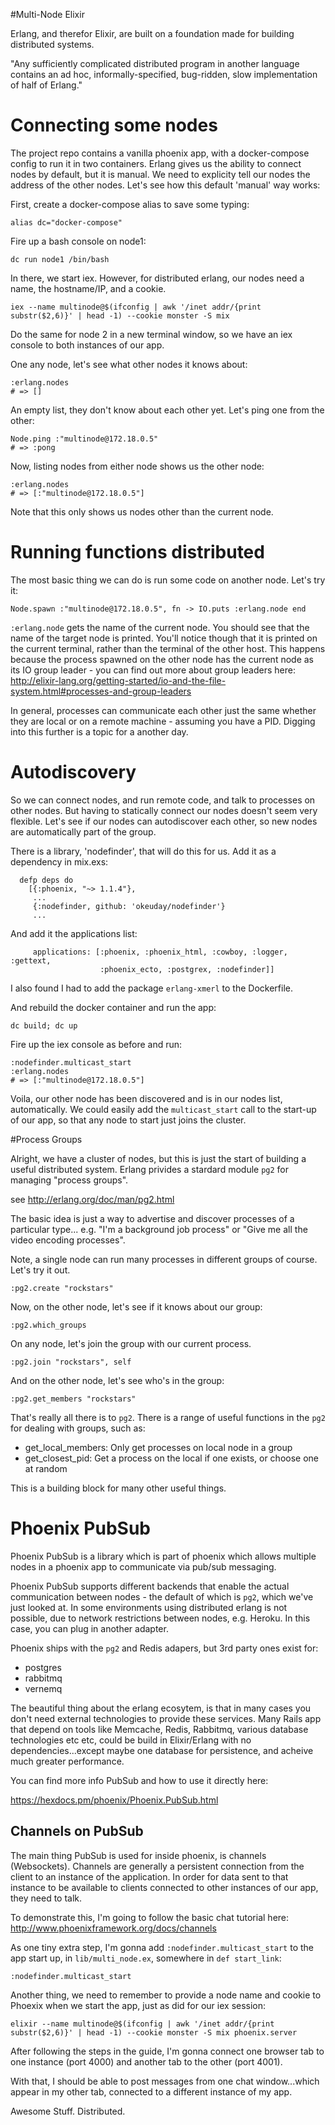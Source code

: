 #Multi-Node Elixir

Erlang, and therefor Elixir, are built on a foundation made for building distributed systems.

"Any sufficiently complicated distributed program in another language contains an ad hoc, informally-specified, bug-ridden, slow implementation of half of Erlang."

# Connecting some nodes
The project repo contains a vanilla phoenix app, with a docker-compose config to run it in two containers.
Erlang gives us the ability to connect nodes by default, but it is manual. We need to explicity tell our nodes the address of the
other nodes. Let's see how this default 'manual' way works:

First, create a docker-compose alias to save some typing:

```
alias dc="docker-compose"
```

Fire up a bash console on node1:

```
dc run node1 /bin/bash
```

In there, we start iex. However, for distributed erlang, our nodes need a name, the hostname/IP, and a cookie.
```
iex --name multinode@$(ifconfig | awk '/inet addr/{print substr($2,6)}' | head -1) --cookie monster -S mix
```

Do the same for node 2 in a new terminal window, so we have an iex console to both instances of our app.

One any node, let's see what other nodes it knows about:

```
:erlang.nodes
# => []
```

An empty list, they don't know about each other yet. Let's ping one from the other:

```
Node.ping :"multinode@172.18.0.5"
# => :pong
```

Now, listing nodes from either node shows us the other node:

```
:erlang.nodes
# => [:"multinode@172.18.0.5"]
```
Note that this only shows us nodes other than the current node.

# Running functions distributed
The most basic thing we can do is run some code on another node. Let's try it:

```
Node.spawn :"multinode@172.18.0.5", fn -> IO.puts :erlang.node end
```

`:erlang.node` gets the name of the current node. You should see that the name of the target node is printed. You'll notice though
that it is printed on the current terminal, rather than the terminal of the other host. This happens because the process spawned on the
other node has the current node as its IO group leader - you can find out more about group leaders here: http://elixir-lang.org/getting-started/io-and-the-file-system.html#processes-and-group-leaders

In general, processes can communicate each other just the same whether they are local or on a remote machine - assuming you have a PID. Digging into this further
is a topic for a another day.

# Autodiscovery
So we can connect nodes, and run remote code, and talk to processes on other nodes. But having to statically connect our nodes doesn't seem
very flexible. Let's see if our nodes can autodiscover each other, so new nodes are automatically part of the group.

There is a library, 'nodefinder', that will do this for us. Add it as a dependency in mix.exs:

```
  defp deps do
    [{:phoenix, "~> 1.1.4"},
     ...
     {:nodefinder, github: 'okeuday/nodefinder'}
     ...
```

And add it the applications list:
```
     applications: [:phoenix, :phoenix_html, :cowboy, :logger, :gettext,
                    :phoenix_ecto, :postgrex, :nodefinder]]
```
I also found I had to add the package `erlang-xmerl` to the Dockerfile.

And rebuild the docker container and run the app:

```
dc build; dc up
```
Fire up the iex console as before and run:
```
:nodefinder.multicast_start
:erlang.nodes
# => [:"multinode@172.18.0.5"]
```
Voila, our other node has been discovered and is in our nodes list, automatically. We could easily add the `multicast_start` call to the start-up
of our app, so that any node to start just joins the cluster.

#Process Groups

Alright, we have a cluster of nodes, but this is just the start of building a useful distributed system.
Erlang privides a stardard module `pg2` for managing "process groups".

see http://erlang.org/doc/man/pg2.html

The basic idea is just a way to advertise and discover processes of a particular type...
e.g. "I'm a background job process" or "Give me all the video encoding processes".

Note, a single node can run many processes in different groups of course. Let's try it out.

```
:pg2.create "rockstars"
```
Now, on the other node, let's see if it knows about our group:
```
:pg2.which_groups
```
On any node, let's join the group with our current process.
```
:pg2.join "rockstars", self
```
And on the other node, let's see who's in the group:
```
:pg2.get_members "rockstars"
```
That's really all there is to `pg2`. There is a range
of useful functions in the `pg2` for dealing with groups, such as:
 - get_local_members: Only get processes on local node in a group
 - get_closest_pid: Get a process on the local if one exists, or choose one at random

This is a building block for many other useful things.

# Phoenix PubSub
Phoenix PubSub is a library which is part of phoenix which allows multiple nodes in a
phoenix app to communicate via pub/sub messaging.

Phoenix PubSub supports different backends that enable the actual communication between nodes - the default of which is
`pg2`, which we've just looked at. In some environments using distributed erlang is not possible,
due to network restrictions between nodes, e.g. Heroku. In this case, you can plug in another adapter.

Phoenix ships with the `pg2` and Redis adapers, but 3rd party ones exist for:
 - postgres
 - rabbitmq
 - vernemq

The beautiful thing about the erlang ecosytem, is that in many cases you don't need external technologies
to provide these services. Many Rails app that depend on tools like Memcache, Redis, Rabbitmq, various database
technologies etc etc, could be build in Elixir/Erlang with no dependencies...except maybe one database for persistence,
and acheive much greater performance.

You can find more info PubSub and how to use it directly here:

https://hexdocs.pm/phoenix/Phoenix.PubSub.html

## Channels on PubSub
The main thing PubSub is used for inside phoenix, is channels (Websockets). Channels are generally
a persistent connection from the client to an instance of the application. In order for data sent
to that instance to be available to clients connected to other instances of our app, they need to talk.

To demonstrate this, I'm going to follow the basic chat tutorial here:
http://www.phoenixframework.org/docs/channels

As one tiny extra step, I'm gonna add `:nodefinder.multicast_start` to the app start up, in
`lib/multi_node.ex`, somewhere in `def start_link`:
```
:nodefinder.multicast_start
```

Another thing, we need to remember to provide a node name and cookie to Phoexix when we start the app, just as did for our iex session:
```
elixir --name multinode@$(ifconfig | awk '/inet addr/{print substr($2,6)}' | head -1) --cookie monster -S mix phoenix.server
```

After following the steps in the guide, I'm gonna connect one browser tab to one instance (port 4000)
and another tab to the other (port 4001).

With that, I should be able to post messages from one chat window...which appear in my other tab, connected to a different
instance of my app.

Awesome Stuff. Distributed.
